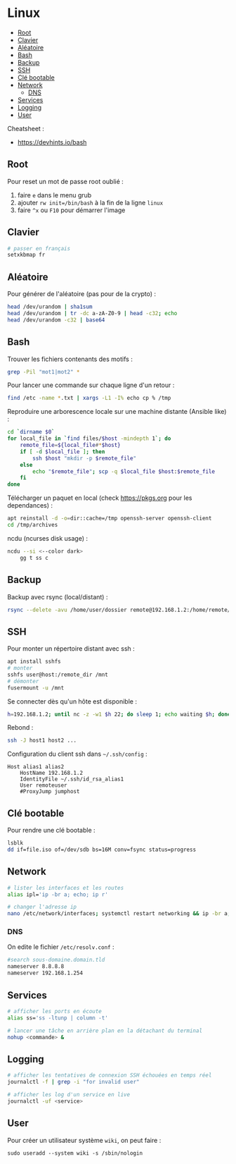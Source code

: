 # Linux

- [Root](#root)
- [Clavier](#clavier)
- [Aléatoire](#aléatoire)
- [Bash](#bash)
- [Backup](#backup)
- [SSH](#ssh)
- [Clé bootable](#clé-bootable)
- [Network](#network)
  - [DNS](#dns)
- [Services](#services)
- [Logging](#logging)
- [User](#user)

Cheatsheet :
- https://devhints.io/bash

## Root

Pour reset un mot de passe root oublié :
1. faire `e` dans le menu grub
2. ajouter `rw init=/bin/bash` à la fin de la ligne `linux`
3. faire `^x` ou `F10` pour démarrer l'image

## Clavier

```bash
# passer en français
setxkbmap fr
```

## Aléatoire

Pour générer de l'aléatoire (pas pour de la crypto) :
```bash
head /dev/urandom | sha1sum
head /dev/urandom | tr -dc a-zA-Z0-9 | head -c32; echo
head /dev/urandom -c32 | base64
```

## Bash

Trouver les fichiers contenants des motifs :
```bash
grep -Pil "mot1|mot2" *
```

Pour lancer une commande sur chaque ligne d'un retour :
```bash
find /etc -name *.txt | xargs -L1 -I% echo cp % /tmp
```

Reproduire une arborescence locale sur une machine distante (Ansible like) :
```bash
cd `dirname $0`
for local_file in `find files/$host -mindepth 1`; do
    remote_file=${local_file#*$host}
    if [ -d $local_file ]; then
        ssh $host "mkdir -p $remote_file"
    else
        echo "$remote_file"; scp -q $local_file $host:$remote_file
    fi
done
```

Télécharger un paquet en local (check https://pkgs.org pour les dependances) :
```bash
apt reinstall -d -o=dir::cache=/tmp openssh-server openssh-client
cd /tmp/archives
```

ncdu (ncurses disk usage) :
```bash
ncdu --si <--color dark>
    gg t ss c
```

## Backup

Backup avec rsync (local/distant) :
```bash
rsync --delete -avu /home/user/dossier remote@192.168.1.2:/home/remote/dossier
```

## SSH

Pour monter un répertoire distant avec ssh :
```bash
apt install sshfs
# monter
sshfs user@host:/remote_dir /mnt
# démonter
fusermount -u /mnt
```

Se connecter dès qu'un hôte est disponible :
```bash
h=192.168.1.2; until nc -z -w1 $h 22; do sleep 1; echo waiting $h; done; ssh $h
```

Rebond :
```bash
ssh -J host1 host2 ...
```

Configuration du client ssh dans `~/.ssh/config` :
```
Host alias1 alias2
    HostName 192.168.1.2
    IdentityFile ~/.ssh/id_rsa_alias1
    User remoteuser
    #ProxyJump jumphost
```

## Clé bootable

Pour rendre une clé bootable :
```bash
lsblk
dd if=file.iso of=/dev/sdb bs=16M conv=fsync status=progress
```

## Network

```bash
# lister les interfaces et les routes
alias ipl='ip -br a; echo; ip r'

# changer l'adresse ip
nano /etc/network/interfaces; systemctl restart networking && ip -br a; echo; ip r
```

### DNS

On edite le fichier `/etc/resolv.conf` :
```bash
#search sous-domaine.domain.tld
nameserver 8.8.8.8
nameserver 192.168.1.254
```

## Services

```bash
# afficher les ports en écoute
alias ss='ss -ltunp | column -t'

# lancer une tâche en arrière plan en la détachant du terminal
nohup <commande> &
```

## Logging

```bash
# afficher les tentatives de connexion SSH échouées en temps réel
journalctl -f | grep -i "for invalid user"

# afficher les log d'un service en live
journalctl -uf <service>
```

## User

Pour créer un utilisateur système `wiki`, on peut faire :
```
sudo useradd --system wiki -s /sbin/nologin
```
